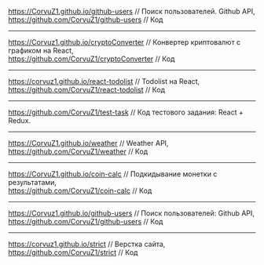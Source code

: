 <https://CorvuZ1.github.io/github-users> // Поиск пользователей. Github API,  
<https://github.com/CorvuZ1/github-users> // Код
***
<https://Corvuz1.github.io/cryptoConverter> // Конвертер криптовалют с графиком на React,  
<https://github.com/CorvuZ1/cryptoConverter> // Код
***
<https://corvuz1.github.io/react-todolist> // Todolist на React,  
<https://github.com/CorvuZ1/react-todolist> // Код
***
<https://github.com/CorvuZ1/test-task> // Код тестового задания: React + Redux.  
***
<https://CorvuZ1.github.io/weather> // Weather API,
<https://github.com/CorvuZ1/weather> // Код
***
<https://CorvuZ1.github.io/coin-calc> // Подкидывание монетки с результатами,  
<https://github.com/CorvuZ1/coin-calc>  // Код
***
<https://Corvuz1.github.io/github-users> // Поиск пользователей: Github API,  
<https://github.com/CorvuZ1/github-users> // Код
***
<https://corvuz1.github.io/strict> // Верстка сайта,  
<https://github.com/CorvuZ1/strict> // Код


